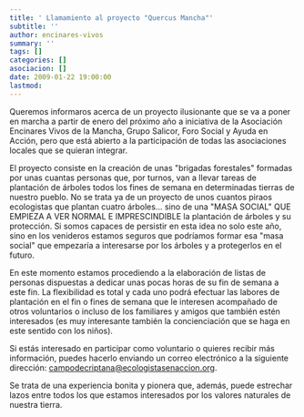 ```yaml
---
title: ' Llamamiento al proyecto "Quercus Mancha"'
subtitle: ''
author: encinares-vivos
summary: ''
tags: []
categories: []
asociacion: []
date: 2009-01-22 19:00:00
lastmod:
---
```


Queremos informaros acerca de un proyecto ilusionante que se va a poner en marcha a partir de enero del próximo año a iniciativa de la Asociación Encinares Vivos de la Mancha, Grupo Salicor, Foro Social y Ayuda en Acción, pero que está abierto a la participación de todas las asociaciones locales que se quieran integrar.

El proyecto consiste en la creación de unas "brigadas forestales" formadas por unas cuantas personas que, por turnos, van a llevar tareas de plantación de árboles todos los fines de semana en determinadas tierras de nuestro pueblo.
No se trata ya de un proyecto de unos cuantos piraos ecologistas que plantan cuatro árboles...  sino de una "MASA SOCIAL" QUE EMPIEZA A VER  NORMAL E IMPRESCINDIBLE  la plantación de árboles y su protección. Si somos capaces de persistir en esta  idea no solo este año, sino en los venideros estamos seguros que podríamos formar esa "masa social" que empezaría a interesarse por los árboles y a protegerlos en el futuro.

En este momento estamos procediendo a la elaboración de listas de personas dispuestas a dedicar unas pocas horas de su fin de semana a este fin. La flexibilidad es total y cada uno podrá efectuar las labores de plantación en el fin o fines de semana que le interesen acompañado de otros voluntarios o incluso de los familiares y amigos que también estén interesados (es muy interesante también la concienciación que se haga en este sentido con los niños).

Si estás interesado en participar como voluntario o quieres recibir más información, puedes hacerlo enviando un correo electrónico a la siguiente dirección: campodecriptana@ecologistasenaccion.org.

Se trata de una experiencia bonita y pionera que, además, puede estrechar lazos entre todos los que estamos interesados por los valores naturales de nuestra tierra.
